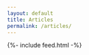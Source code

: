 ```yaml
---
layout: default
title: Articles
permalink: /articles/
---
```


<div class="home">

  {%- include feed.html -%}

</div>
